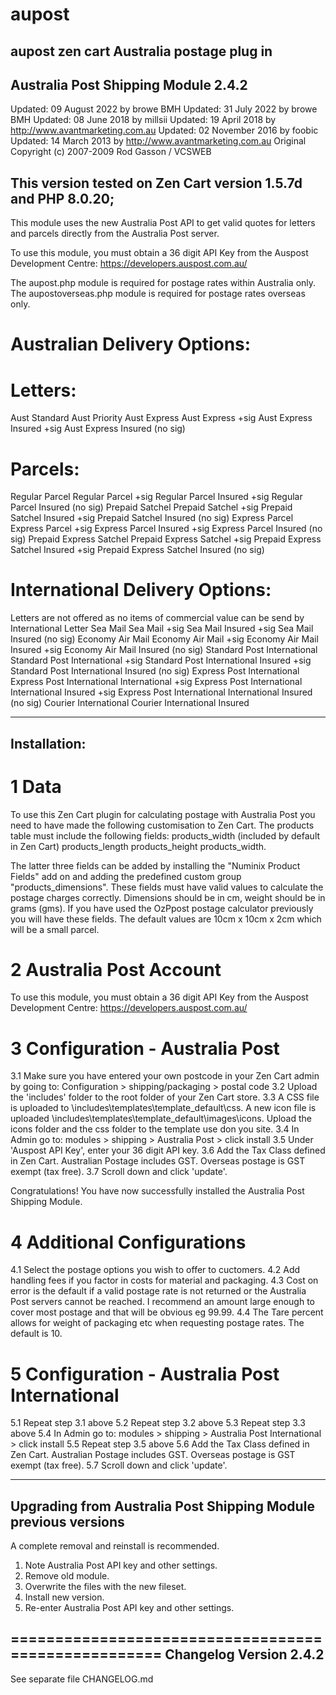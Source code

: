 # aupost
 aupost zen cart Australia postage plug in
----------------------------------
Australia Post Shipping Module 2.4.2
----------------------------------
Updated: 09 August 2022 by browe BMH
Updated: 31 July 2022 by browe BMH
Updated: 08 June 2018 by millsii
Updated: 19 April 2018 by http://www.avantmarketing.com.au
Updated: 02 November 2016 by foobic
Updated: 14 March 2013 by http://www.avantmarketing.com.au
Original Copyright (c) 2007-2009 Rod Gasson / VCSWEB

This version tested on Zen Cart version 1.5.7d and PHP 8.0.20; 
----------------------------------

This module uses the new Australia Post API to get valid quotes for letters and parcels directly from the Australia Post server.

To use this module, you must obtain a 36 digit API Key from the Auspost Development Centre:
 https://developers.auspost.com.au/
 
The aupost.php module is required for postage rates within Australia only.
The aupostoverseas.php module is required for postage rates overseas only.

Australian Delivery Options:
============================
Letters:
========
Aust Standard
Aust Priority
Aust Express
Aust Express +sig
Aust Express Insured +sig
Aust Express Insured (no sig)

Parcels:
========
Regular Parcel
Regular Parcel +sig
Regular Parcel Insured +sig
Regular Parcel Insured (no sig)
Prepaid Satchel
Prepaid Satchel +sig
Prepaid Satchel Insured +sig
Prepaid Satchel Insured (no sig)
Express Parcel
Express Parcel +sig
Express Parcel Insured +sig
Express Parcel Insured (no sig)
Prepaid Express Satchel
Prepaid Express Satchel +sig
Prepaid Express Satchel Insured +sig
Prepaid Express Satchel Insured (no sig)

International Delivery Options:
===============================
Letters are not offered as no items of commercial value can be send by International Letter
Sea Mail
Sea Mail +sig
Sea Mail Insured +sig
Sea Mail Insured (no sig)
Economy Air Mail
Economy Air Mail +sig
Economy Air Mail Insured +sig
Economy Air Mail Insured (no sig)
Standard Post International
Standard Post International +sig
Standard Post International Insured +sig
Standard Post International Insured (no sig)
Express Post International
Express Post International International +sig
Express Post International International Insured +sig
Express Post International International Insured (no sig)
Courier International
Courier International Insured

-------------
Installation:
-------------
1 Data
======
To use this Zen Cart plugin for calculating postage with Australia Post you 
need to have made the following customisation to Zen Cart.
The products table must include the following fields:
 products_width (included by default in Zen Cart)
 products_length
 products_height
 products_width.
 
 The latter three fields can be added by installing the "Numinix Product Fields" 
 add on and adding the predefined custom group "products_dimensions".
 These fields must have valid values to calculate the postage charges correctly. 
 Dimensions should be in cm, weight should be in grams (gms).
 If you have used the OzPpost postage calculator previously you will have these 
 fields. The default values are 10cm x 10cm x 2cm which will be a small parcel.
 
2 Australia Post Account
=======================
To use this module, you must obtain a 36 digit API Key from the Auspost Development Centre:
 https://developers.auspost.com.au/
 
3 Configuration - Australia Post
===============
3.1 Make sure you have entered your own postcode in your Zen Cart admin by going to: Configuration > shipping/packaging > postal code 
3.2 Upload the 'includes' folder to the root folder of your Zen Cart store.
3.3 A CSS file is uploaded to \includes\templates\template_default\css\. A new icon file is uploaded \includes\templates\template_default\images\icons. Upload the icons folder and the css folder to the template use don you site.
3.4 In Admin go to: modules > shipping > Australia Post > click install
3.5 Under 'Auspost API Key', enter your 36 digit API key.
3.6 Add the Tax Class defined in Zen Cart. Australian Postage includes GST. Overseas postage is GST exempt (tax free).
3.7 Scroll down and click 'update'.

Congratulations! You have now successfully installed the Australia Post Shipping Module.

4 Additional Configurations
=========================
4.1 Select the postage options you wish to offer to cuctomers.
4.2 Add handling fees if you factor in costs for material and packaging.
4.3 Cost on error is the default if a valid postage rate is not returned or the Australia Post servers cannot be reached. I recommend an amount large enough to cover most postage and that will be obvious eg 99.99.
4.4 The Tare percent allows for weight of packaging etc when requesting postage rates. The default is 10.

5   Configuration - Australia Post International
================================================
5.1 Repeat step 3.1 above
5.2 Repeat step 3.2 above
5.3 Repeat step 3.3 above
5.4 In Admin go to: modules > shipping > Australia Post International > click install
5.5 Repeat step 3.5 above
5.6 Add the Tax Class defined in Zen Cart. Australian Postage includes GST. Overseas postage is GST exempt (tax free).
5.7 Scroll down and click 'update'.

-------------------------------------------------
Upgrading from Australia Post Shipping Module previous versions
-------------------------------------------------
A complete removal and reinstall is recommended.
1. Note Australia Post API key and other settings.
2. Remove old module.
3. Overwrite the files with the new fileset.
4. Install new version.
5. Re-enter Australia Post API key and other settings.

====================================================
Changelog Version 2.4.2
-------------------------------------------------
See separate file CHANGELOG.md


